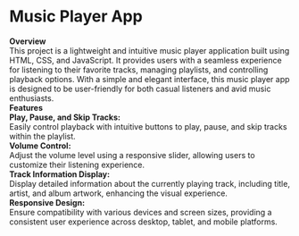 # Music Player App
<b>Overview</b><br>
This project is a lightweight and intuitive music player application built using HTML, CSS, and JavaScript. It provides users with a seamless experience for listening to their favorite tracks, managing playlists, and controlling playback options. With a simple and elegant interface, this music player app is designed to be user-friendly for both casual listeners and avid music enthusiasts.<br>
<b>Features</b><br>
<b>Play, Pause, and Skip Tracks:</b><br>
Easily control playback with intuitive buttons to play, pause, and skip tracks within the playlist.<br>
<b>Volume Control:</b><br> 
Adjust the volume level using a responsive slider, allowing users to customize their listening experience.<br>
<b>Track Information Display:</b><br>
 Display detailed information about the currently playing track, including title, artist, and album artwork, enhancing the visual experience.<br>
<b> Responsive Design:</b><br>
 Ensure compatibility with various devices and screen sizes, providing a consistent user experience across desktop, tablet, and mobile platforms.<br>
